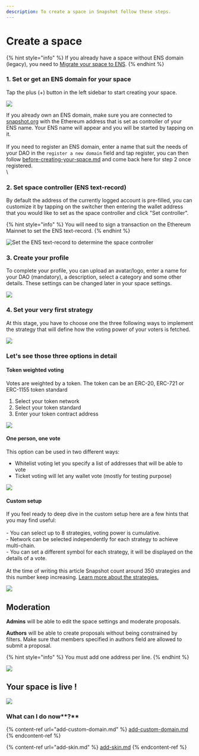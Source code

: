 ```yaml
---
description: To create a space in Snapshot follow these steps.
---
```


# Create a space

{% hint style="info" %}
If you already have a space without ENS domain (legacy), you need to [Migrate your space to ENS](https://docs.snapshot.page/spaces/migrate).
{% endhint %}

### 1. Set or get an ENS domain for your space

Tap the plus (+) button in the left sidebar to start creating your space.

![](<../.gitbook/assets/Capture d’écran 2022-08-11 à 12.30.46.png>)

If you already own an ENS domain, make sure you are connected to [snapshot.org](https://snapshot.org/#/setup) with the Ethereum address that is set as controller of your ENS name. Your ENS name will appear and you will be started by tapping on it.\
\
If you need to register an ENS domain, enter a name that suit the needs of your DAO in the `register a new domain` field and tap register, you can then follow [before-creating-your-space.md](before-creating-your-space.md "mention") and come back here for step 2 once registered.\
\


### 2. Set space controller (ENS text-record)

By default the address of the currently logged account is pre-filled, you can customize it by tapping on the switcher then entering the wallet address that you would like to set as the space controller and click "Set controller". &#x20;

{% hint style="info" %}
You will need to sign a transaction on the Ethereum Mainnet to set the ENS text-record.&#x20;
{% endhint %}

![Set the ENS text-record to determine the space controller](<../.gitbook/assets/Capture d’écran 2022-08-11 à 12.31.58.png>)

### 3. Create your profile

To complete your profile, you can upload an avatar/logo, enter a name for your DAO (mandatory), a description, select a category and some other details. These settings can be changed later in your space settings.

![](<../.gitbook/assets/Capture d’écran 2022-08-11 à 12.53.39.png>)

### **4. Set your very first strategy**

At this stage, you have to choose one the three following ways to implement the strategy that will define how the voting power of your voters is fetched.

![](<../.gitbook/assets/Capture d’écran 2022-08-11 à 12.33.32.png>)

### Let's see those three options in detail&#x20;

#### Token weighted voting

Votes are weighted by a token. The token can be an ERC-20, ERC-721 or ERC-1155 token standard

1. Select your token network
2. Select your token standard
3. Enter your token contract address

![](<../.gitbook/assets/Capture d’écran 2022-08-11 à 12.37.27.png>)

#### One person, one vote

This option can be used in two different ways:

* Whitelist voting let you specify a list of addresses that will be able to vote
* Ticket voting will let any wallet vote (mostly for testing purpose)

![](<../.gitbook/assets/Capture d’écran 2022-08-11 à 13.24.40.png>)

#### Custom setup

If you feel ready to deep dive in the custom setup here are a few hints that you may find useful:\
\
\- You can select up to 8 strategies, voting power is cumulative.\
\- Network can be selected independently for each strategy to achieve multi-chain.\
\- You can set a different symbol for each strategy, it will be displayed on the details of a vote.\
\
At the time of writing this article Snapshot count around 350 strategies and this number keep increasing. [Learn more about the strategies. ](../strategies/what-is-a-strategy.md)

![](<../.gitbook/assets/Capture d’écran 2022-08-11 à 13.25.04.png>)

## Moderation

**Admins** will be able to edit the space settings and moderate proposals.&#x20;

**Authors** will be able to create proposals without being constrained by filters. Make sure that members specified in authors field are allowed to submit a proposal.

{% hint style="info" %}
You must add one address per line.
{% endhint %}

![](<../.gitbook/assets/Capture d’écran 2022-08-12 à 13.53.21.png>)

## Your space is live !

![](<../.gitbook/assets/Capture d’écran 2022-08-12 à 13.53.39.png>)

### What can I do now**?**

{% content-ref url="add-custom-domain.md" %}
[add-custom-domain.md](add-custom-domain.md)
{% endcontent-ref %}

{% content-ref url="add-skin.md" %}
[add-skin.md](add-skin.md)
{% endcontent-ref %}
